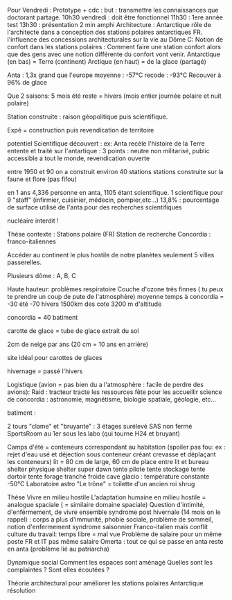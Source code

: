 Pour Vendredi :
Prototype + cdc : but : transmettre les connaissances que doctorant partage.
10h30 vendredi : doit être fonctionnel
11h30 : 1ere année test
13h30 : présentation 2 min amphi
Architecture : Antarctique
rôle de l'architecte dans a conception des stations polaires antarctiques FR.
l'influence des concessions architecturales sur la vie au Dôme C:
Notion de confort dans les stations polaires : Comment faire une station confort alors que des gens avec une notion différente du confort vont venir. Antarctique (en bas) = Terre (continent)
Arctique (en haut) = de la glace (partagé)

Anta : 1,3x grand que l'europe
moyenne : -57°C recode : -93°C
Recouver à 96% de glace

Que 2 saisons: 5 mois été reste = hivers (mois entier journée polaire et nuit polaire)

Station construite : raison géopolitique puis  scientifique.

Expé = construction puis revendication de territoire

potentiel Scientifique découvert :
ex: Anta recèle l'histoire de la Terre
entente et traité sur l'antartique :
3 points : neutre non militarisé, public accessible a tout le monde, revendication ouverte

entre 1950 et 90 on a construit environ 40 stations
stations construite sur la faune et flore (pas fifou)

en 1 ans 4,336 personne en anta, 1105 étant scientifique.
1 scientifique pour 9 "staff" (infirmier, cuisinier, médecin, pompier,etc…)
13,8% : pourcentage de surface utilisé de l'anta pour des recherches scientifiques

nucléaire interdit !

Thèse contexte :
Stations polaire (FR)
Station de recherche Concordia : franco-italiennes

Accéder au continent le plus hostile de notre planètes
seulement 5 villes passerelles.

Plusieurs dôme : A, B, C

Haute hauteur: problèmes respiratoire
Couche d'ozone très finnes ( tu peux te prendre un coup de pute de l'atmosphère)
moyenne temps à concordia = -30 été -70 hivers
1500km des cote 3200 m d'altitude

concordia = 40 batiment

carotte de glace = tube de glace extrait du sol

2cm de neige par ans (20 cm = 10 ans en arrière)

site idéal pour carottes de glaces

hivernage = passé l'hivers

Logistique (avion = pas bien du a l'atmosphère : facile de perdre des avions):
Raid : tracteur tracte les ressources
fête pour les accueillir
science de concordia : astronomie, magnétisme, biologie spatiale, géologie, etc…

batiment :

2 tours "clame" et "bruyante"  :
3 étages surélevé  SAS non fermé
SportsRoom au 1er sous les labo (qui tourne H24 et bruyant)

Camps d'été = conteneurs correspondant au habitation (spoiler pas fou: ex : rejet d'eau usé et déjection sous conteneur créant crevasse et déplaçant les conteneurs)
lit = 80 cm de large, 60 cm de place entre lit et bureau
shelter physique
shelter super dawn
tente pilote
tente stockage
tente dortoir
tente forage
tranché froide
cave glacio : température constante -50°C
Laboratoire astro
"Le trône" = toilette d'un ancien roi shrug

Thèse
Vivre en milieu hostile
L'adaptation humaine en milieu hostile = analogue spaciale ( = similaire domaine spaciale)
Question d'intimité, d'enférmement, de vivre ensemble
syndrome post hivernale (14 mois on le rappel) : corps a plus d'immunité, phobie sociale, problème de sommeil, notion d'enfermement
syndrome saisonnier
Franco-italien mais conflit
culture du travail: temps libre = mal vue
Problème de salaire pour un même poste FR et IT pas même salaire
Omerta : tout ce qui se passe en anta reste en anta (problème lié au patriarcha)

Dynamique social
Comment les espaces sont aménagé
Quelles sont les complaintes ? Sont elles écoutées ?

Théorie architectural pour améliorer les stations polaires
Antarctique résolution
